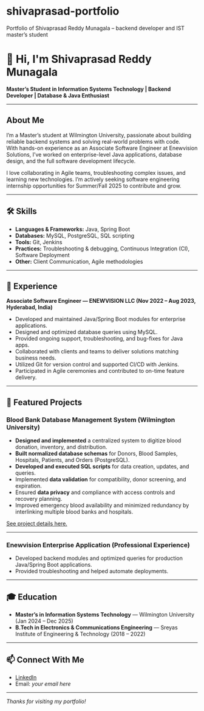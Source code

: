 # shivaprasad-portfolio
Portfolio of Shivaprasad Reddy Munagala – backend developer and IST master’s student
# 👋 Hi, I'm Shivaprasad Reddy Munagala

**Master’s Student in Information Systems Technology | Backend Developer | Database & Java Enthusiast**

---

## About Me

I’m a Master’s student at Wilmington University, passionate about building reliable backend systems and solving real-world problems with code.  
With hands-on experience as an Associate Software Engineer at Enewvision Solutions, I’ve worked on enterprise-level Java applications, database design, and the full software development lifecycle.

I love collaborating in Agile teams, troubleshooting complex issues, and learning new technologies. I’m actively seeking software engineering internship opportunities for Summer/Fall 2025 to contribute and grow.

---

## 🛠️ Skills

- **Languages & Frameworks:** Java, Spring Boot
- **Databases:** MySQL, PostgreSQL, SQL scripting
- **Tools:** Git, Jenkins
- **Practices:** Troubleshooting & debugging, Continuous Integration (CI), Software Deployment
- **Other:** Client Communication, Agile methodologies

---

## 💼 Experience

**Associate Software Engineer — ENEWVISION LLC (Nov 2022 – Aug 2023, Hyderabad, India)**
- Developed and maintained Java/Spring Boot modules for enterprise applications.
- Designed and optimized database queries using MySQL.
- Provided ongoing support, troubleshooting, and bug-fixes for Java apps.
- Collaborated with clients and teams to deliver solutions matching business needs.
- Utilized Git for version control and supported CI/CD with Jenkins.
- Participated in Agile ceremonies and contributed to on-time feature delivery.

---

## 📂 Featured Projects

### Blood Bank Database Management System (Wilmington University)
- **Designed and implemented** a centralized system to digitize blood donation, inventory, and distribution.
- **Built normalized database schemas** for Donors, Blood Samples, Hospitals, Patients, and Orders (PostgreSQL).
- **Developed and executed SQL scripts** for data creation, updates, and queries.
- Implemented **data validation** for compatibility, donor screening, and expiration.
- Ensured **data privacy** and compliance with access controls and recovery planning.
- Improved emergency blood availability and minimized redundancy by interlinking multiple blood banks and hospitals.

[See project details here.](./Projects/Blood-Bank-DBMS/overview.md)

---

### Enewvision Enterprise Application (Professional Experience)
- Developed backend modules and optimized queries for production Java/Spring Boot applications.
- Provided troubleshooting and helped automate deployments.

---

## 🎓 Education

- **Master’s in Information Systems Technology** — Wilmington University (Jan 2024 – Dec 2025)
- **B.Tech in Electronics & Communications Engineering** — Sreyas Institute of Engineering & Technology (2018 – 2022)

---

## 📫 Connect With Me

- [LinkedIn](https://www.linkedin.com/in/shivaprasad-reddy-05604024a/)
- Email: *your email here*

---

_Thanks for visiting my portfolio!_

